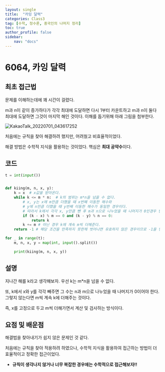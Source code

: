 ```yaml
---
layout: single
title:  "카잉 달력"
categories: Class3
tag: [수학, 정수론, 중국인의 나머지 정리]
toc: true
author_profile: false
sidebar: 
    nav: "docs"
---
```


# 6064, 카잉 달력

## 최초 접근법

문제를 이해하는데에 꽤 시간이 걸렸다. 

m과 n이 같이 증가하다가 각각 최대에 도달하면 다시 1부터 카운트하고 m과 n이 둘다 최대에 도달하면 그것이 마지막 해인 것이다. 이해를 돕기위해 아래 그림을 첨부한다. 

![KakaoTalk_20220701_043617252](../../images/2022-06-30-class3_kiing/KakaoTalk_20220701_043617252.jpg)

처음에는 규칙을 찾아 해결하려 했지만, 어려웠고 비효율적이었다. 

해결 방법은 수학적 지식을 활용하는 것이었다. 핵심은 **최대 공약수**이다.   

## 코드

```python
t = int(input())


def kiing(m, n, x, y):
    k = x  # x값을 받아온다.
    while k <= m * n:  # k의 범위는 m*n을 넘을 수 없다.
        # x, y는 x에 m만큼 더했을 때 x번째 이동한 해수와
        # y에 n만큼 더했을 때 y번째 이동한 해수가 동일한 경우이다.
        # 따라서 k에서 각각 x, y만큼 뺀 후 m과 n으로 나누었을 때 나머지가 0인경우 반환한다.
        if (k - x) % m == 0 and (k - y) % n == 0:
            return k
        k += m # 아닌 경우 k에 계속 m씩 더해준다.
    return -1 # 해당 조건을 만족하지 못한채 벗어나면 유효하지 않은 경우이므로 -1을 반환한다.

for _ in range(t):
    m, n, x, y = map(int, input().split())

    print(kiing(m, n, x, y))
```

## 설명

지나간 해를 k라고 생각해보자. 우선 k는 m*n을 넘을 수 없다. 

또, k에서 x와 y를 각각 빼주면 그 수는 n과 m으로 나누었을 때 나머지가 0이어야 한다. 그렇지 않는다면 m씩 계속 k에 더해주는 것이다. 

즉, x를 고정으로 두고 m씩 더해가면서 계산 및 검사하는 방식이다. 

## 요점 및 배운점

해결법을 찾아내기가 쉽지 않은 문제인 것 같다. 

처음에는 규칙을 찾아 적용하려 하였으나, 수학적 지식을 활용하여 접근하는 방법이 더 효율적이고 정확한 접근이었다. 

- **규칙이 생각나지 않거나 너무 복잡한 경우에는 수학적으로 접근해보자!!**
